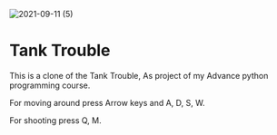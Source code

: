 ![2021-09-11 (5)](https://user-images.githubusercontent.com/52622822/132956309-a50f48f6-554c-43ee-b2de-11deb1cd5a12.png)
# Tank Trouble
This is a clone of the Tank Trouble, As project of my Advance python programming course.

For moving around press Arrow keys and A, D, S, W.

For shooting press Q, M.



